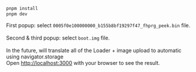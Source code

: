 ```bash
pnpm install
pnpm dev
```
First popup: select `0005f0e100000000_b155b8bf19297f47_fhprg_peek.bin` file.<br />
<br />
Second & third popup: select `boot.img` file.<br />
<br />
In the future, will translate all of the Loader + image upload to automatic using navigator.storage
<br />
Open [http://localhost:3000](http://localhost:3000) with your browser to see the result.<br />
